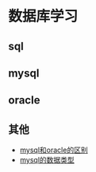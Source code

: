# 数据库学习
## sql

## mysql

## oracle

## 其他
 * [mysql和oracle的区别](https://github.com/jiaowen194/DBstudy/blob/master/mysql%E5%92%8Coracle%E7%9A%84%E5%8C%BA%E5%88%AB.md)
 * [mysql的数据类型](https://github.com/jiaowen194/DBstudy/blob/master/mysql%E7%9A%84%E6%95%B0%E6%8D%AE%E7%B1%BB%E5%9E%8B.md)
